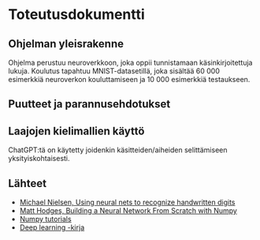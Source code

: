 # Toteutusdokumentti

## Ohjelman yleisrakenne

Ohjelma perustuu neuroverkkoon, joka oppii tunnistamaan käsinkirjoitettuja lukuja. Koulutus tapahtuu MNIST-datasetillä, joka sisältää 60 000 esimerkkiä neuroverkon kouluttamiseen ja 10 000 esimerkkiä testaukseen.

## Puutteet ja parannusehdotukset

## Laajojen kielimallien käyttö

ChatGPT:tä on käytetty joidenkin käsitteiden/aiheiden selittämiseen yksityiskohtaisesti.

## Lähteet

- [Michael Nielsen, Using neural nets to recognize handwritten digits](http://neuralnetworksanddeeplearning.com/chap1.html)
- [Matt Hodges, Building a Neural Network From Scratch with Numpy](https://matthodges.com/posts/2022-08-06-neural-network-from-scratch-python-numpy/#acknowledgements)
- [Numpy tutorials](https://github.com/numpy/numpy-tutorials/tree/main)
- [Deep learning -kirja](https://www.deeplearningbook.org/)
